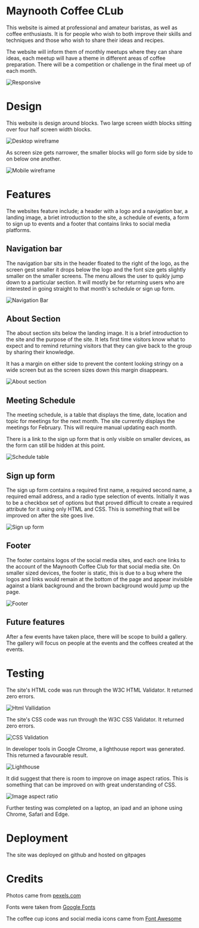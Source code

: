 # Maynooth Coffee CLub

This website is aimed at professional and amateur baristas, as well as coffee enthusiasts. It is for people who wish to both improve their skills and techniques and those who wish to share their ideas and recipes. 

The website will inform them of monthly meetups where they can share ideas, each meetup will have a theme in different areas of coffee preparation. There will be a competition or challenge in the final meet up of each month. 

![Responsive](assets/docs/responsive.png)

# Design

This website is design around blocks. Two large screen width blocks sitting over four half screen width blocks.

![Desktop wireframe](assets/docs/desktop-wireframe.png)

As screen size gets narrower, the smaller blocks will go form side by side to on below one another.

![Mobile wireframe](assets/docs/mobile-wireframe.png)

# Features

The websites feature include; a header with a logo and a navigation bar, a landing image, a briet introduction to the site, a schedule of events, a form to sign up to events and a footer that contains links to social media platforms.

## Navigation bar

The navigation bar sits in the header floated to the right of the logo, as the screen gest smaller it drops below the logo and the font size gets slightly smaller on the smaller screens. The menu allows the user to quikly jump down to a particular section. It will mostly be for returning users who are interested in going straight to that month's schedule or sign up form.

![Navigation Bar](assets/docs/navbar.png)

## About Section

The about section sits below the landing image. It is a brief introduction to the site and the purpose of the site. It lets first time visitors know what to expect and to remind returning visitors that they can give back to the group by sharing their knowledge. 

It has a margin on either side to prevent the content looking stringy on a wide screen but as the screen sizes down this margin disappears.

![About section](assets/docs/about.png)

## Meeting Schedule

The meeting schedule, is a table that displays the time, date, location and topic for meetings for the next month. The site currently displays the meetings for February. This will require manual updating each month. 

There is a link to the sign up form that is only visible on smaller devices, as the form can still be hidden at this point.

![Schedule table](assets/docs/schedule-table.png)

## Sign up form

The sign up form contains a required first name, a required second name, a required email address, and a radio type selection of events. Initially it was to be a checkbox set of options but that proved difficult to create a required attribute for it using only HTML and CSS. This is something that will be improved on after the site goes live.

![Sign up form](assets/docs/form.png)

## Footer

The footer contains logos of the social media sites, and each one links to the account of the Maynooth Coffee Club for that social media site. On smaller sized devices, the footer is static, this is due to a bug where the logos and links would remain at the bottom of the page and appear invisible against a blank background and the brown background would jump up the page.

![Footer](assets/docs/footer.png)

## Future features

After a few events have taken place, there will be scope to build a gallery. The gallery will focus on people at the events and the coffees created at the events. 

# Testing

The site's HTML code was run through the W3C HTML Validator. It returned zero errors.

![Html Vallidation](assets/docs/html-validator.png)

The site's CSS code was run through the W3C CSS Validator. It returned zero errors.

![CSS Validation](assets/docs/css-validator.png)

In developer tools in Google Chrome, a lighthouse report was generated. This returned a favourable result.

![Lighthouse](assets/docs/lighthouse.png)

It did suggest that there is room to improve on image aspect ratios. This is something that can be improved on with great understanding of CSS.

![Image aspect ratio](assets/docs/image-aspect-ratio.png)

Further testing was completed on a laptop, an ipad and an iphone using Chrome, Safari and Edge. 

# Deployment

The site was deployed on github and hosted on gitpages

# Credits

Photos came from [pexels.com](https://www.pexels.com/)

Fonts were taken from [Google Fonts](https://fonts.google.com/)

The coffee cup icons and social media icons came from [Font Awesome](https://fontawesome.com/)
